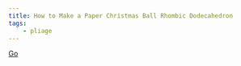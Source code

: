 ```yaml
---
title: How to Make a Paper Christmas Ball Rhombic Dodecahedron
tags:
    - pliage
---
```


[Go](https://www.youtube.com/watch?v=YMSRWNJEV9I)
